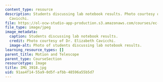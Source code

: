 ```yaml
---
content_type: resource
description: Students discussing lab notebook results. Photo courtesy of Dr. Elizabeth
  Cavicchi.
file: https://ol-ocw-studio-app-production.s3.amazonaws.com/courses/ec-050-recreate-experiments-from-history-inform-the-future-from-the-past-galileo-january-iap-2010/91aa4f1455a90d5fafbb48596a55b5d7_IMG_3918.jpg
file_type: image/jpeg
image_metadata:
  caption: Students discussing lab notebook results.
  credit: Photo courtesy of Dr. Elizabeth Cavicchi.
  image-alt: Photo of students discussing lab notebook results.
learning_resource_types: []
parent_title: Motion and Telescope
parent_type: CourseSection
resourcetype: Image
title: IMG_3918.jpg
uid: 91aa4f14-55a9-0d5f-afbb-48596a55b5d7
---
```

